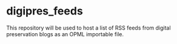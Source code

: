 # digipres_feeds
This repository will be used to host a list of RSS feeds from digital preservation blogs as an OPML importable file.

